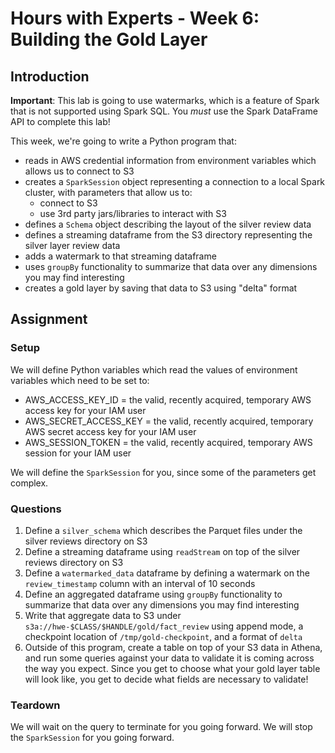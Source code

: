 # Hours with Experts - Week 6: Building the Gold Layer 

## Introduction

**Important**: This lab is going to use watermarks, which is a feature of Spark that is not supported using Spark SQL. You *must* use the Spark DataFrame API to complete this lab!

This week, we're going to write a Python program that:

   * reads in AWS credential information from environment variables which allows us to connect to S3
   * creates a `SparkSession` object representing a connection to a local Spark cluster, with parameters that allow us to:
      * connect to S3
      * use 3rd party jars/libraries to interact with S3
   * defines a `Schema` object describing the layout of the silver review data
   * defines a streaming dataframe from the S3 directory representing the silver layer review data 
   * adds a watermark to that streaming dataframe 
   * uses `groupBy` functionality to summarize that data over any dimensions you may find interesting
   * creates a gold layer by saving that data to S3 using "delta" format

## Assignment

### Setup

We will define Python variables which read the values of environment variables which need to be set to:
   * AWS_ACCESS_KEY_ID = the valid, recently acquired, temporary AWS access key for your IAM user
   * AWS_SECRET_ACCESS_KEY = the valid, recently acquired, temporary AWS secret access key for your IAM user
   * AWS_SESSION_TOKEN = the valid, recently acquired, temporary AWS session for your IAM user

We will define the `SparkSession` for you, since some of the parameters get complex.

### Questions

1. Define a `silver_schema` which describes the Parquet files under the silver reviews directory on S3
2. Define a streaming dataframe using `readStream` on top of the silver reviews directory on S3
3. Define a `watermarked_data` dataframe by defining a watermark on the `review_timestamp` column with an interval of 10 seconds
4. Define an aggregated dataframe using `groupBy` functionality to summarize that data over any dimensions you may find interesting
5. Write that aggregate data to S3 under `s3a://hwe-$CLASS/$HANDLE/gold/fact_review` using append mode, a checkpoint location of `/tmp/gold-checkpoint`, and a format of `delta`
6. Outside of this program, create a table on top of your S3 data in Athena, and run some queries against your data to validate it is coming across the way you expect. Since you get to choose what your gold layer table will look like, you get to decide what fields are necessary to validate!

### Teardown
We will wait on the query to terminate for you going forward.
We will stop the `SparkSession` for you going forward.
